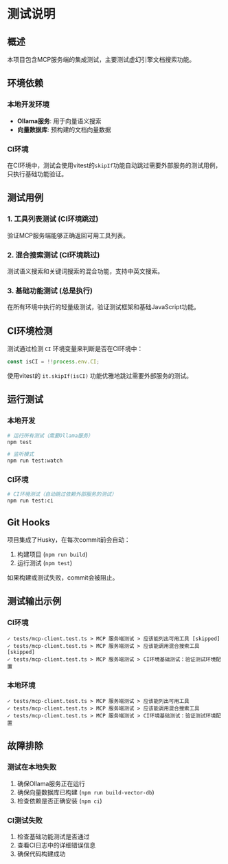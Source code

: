 # 测试说明

## 概述

本项目包含MCP服务端的集成测试，主要测试虚幻引擎文档搜索功能。

## 环境依赖

### 本地开发环境
- **Ollama服务**: 用于向量语义搜索
- **向量数据库**: 预构建的文档向量数据

### CI环境
在CI环境中，测试会使用vitest的`skipIf`功能自动跳过需要外部服务的测试用例，只执行基础功能验证。

## 测试用例

### 1. 工具列表测试 (CI环境跳过)
验证MCP服务端能够正确返回可用工具列表。

### 2. 混合搜索测试 (CI环境跳过)
测试语义搜索和关键词搜索的混合功能，支持中英文搜索。

### 3. 基础功能测试 (总是执行)
在所有环境中执行的轻量级测试，验证测试框架和基础JavaScript功能。

## CI环境检测

测试通过检测 `CI` 环境变量来判断是否在CI环境中：
```javascript
const isCI = !!process.env.CI;
```

使用vitest的 `it.skipIf(isCI)` 功能优雅地跳过需要外部服务的测试。

## 运行测试

### 本地开发
```bash
# 运行所有测试（需要Ollama服务）
npm test

# 监听模式
npm run test:watch
```

### CI环境
```bash
# CI环境测试（自动跳过依赖外部服务的测试）
npm run test:ci
```

## Git Hooks

项目集成了Husky，在每次commit前会自动：
1. 构建项目 (`npm run build`)
2. 运行测试 (`npm test`)

如果构建或测试失败，commit会被阻止。

## 测试输出示例

### CI环境
```
✓ tests/mcp-client.test.ts > MCP 服务端测试 > 应该能列出可用工具 [skipped]
✓ tests/mcp-client.test.ts > MCP 服务端测试 > 应该能调用混合搜索工具 [skipped]  
✓ tests/mcp-client.test.ts > MCP 服务端测试 > CI环境基础测试：验证测试环境配置
```

### 本地环境
```
✓ tests/mcp-client.test.ts > MCP 服务端测试 > 应该能列出可用工具
✓ tests/mcp-client.test.ts > MCP 服务端测试 > 应该能调用混合搜索工具
✓ tests/mcp-client.test.ts > MCP 服务端测试 > CI环境基础测试：验证测试环境配置
```

## 故障排除

### 测试在本地失败
1. 确保Ollama服务正在运行
2. 确保向量数据库已构建 (`npm run build-vector-db`)
3. 检查依赖是否正确安装 (`npm ci`)

### CI测试失败
1. 检查基础功能测试是否通过
2. 查看CI日志中的详细错误信息
3. 确保代码构建成功 